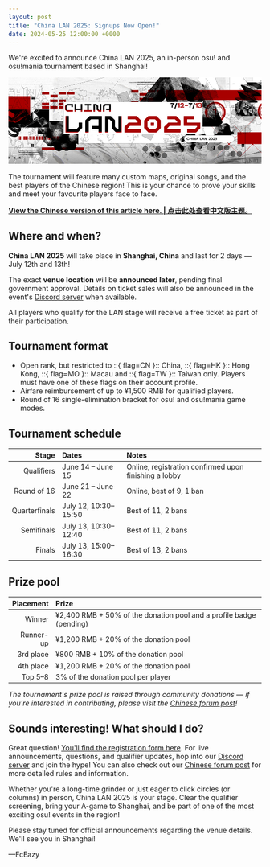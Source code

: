 ```yaml
---
layout: post
title: "China LAN 2025: Signups Now Open!"
date: 2024-05-25 12:00:00 +0000
---
```


We're excited to announce China LAN 2025, an in-person osu! and osu!mania tournament based in Shanghai!

![](/wiki/shared/news/2025-05-25-china-lan-2025/banner.jpg)

The tournament will feature many custom maps, original songs, and the best players of the Chinese region! This is your chance to prove your skills and meet your favourite players face to face.

**[View the Chinese version of this article here. | 点击此处查看中文版主题。](https://osu.ppy.sh/community/forums/topics/2080306)**

## Where and when?

**China LAN 2025** will take place in **Shanghai, China** and last for 2 days — July 12th and 13th!

The exact **venue location** will be **announced later**, pending final government approval. Details on ticket sales will also be announced in the event's [Discord server](https://discord.com/invite/dpa5Qr4tu8) when available.

All players who qualify for the LAN stage will receive a free ticket as part of their participation.

## Tournament format

-  Open rank, but restricted to ::{ flag=CN }:: China, ::{ flag=HK }:: Hong Kong, ::{ flag=MO }:: Macau and ::{ flag=TW }:: Taiwan only. Players must have one of these flags on their account profile.
-  Airfare reimbursement of up to ¥1,500 RMB for qualified players.
-  Round of 16 single-elimination bracket for osu! and osu!mania game modes.

## Tournament schedule

| Stage | Dates | Notes |
| --: | :-- | :-- |
| Qualifiers | June 14 – June 15 | Online, registration confirmed upon finishing a lobby |
| Round of 16 | June 21 – June 22 | Online, best of 9, 1 ban |
| Quarterfinals | July 12, 10:30–15:50 | Best of 11, 2 bans |
| Semifinals | July 13, 10:30–12:40 | Best of 11, 2 bans |
| Finals | July 13, 15:00–16:30 | Best of 13, 2 bans |

## Prize pool

| Placement | Prize |
| --: | :-- |
| Winner | ¥2,400 RMB + 50% of the donation pool and a profile badge (pending) |
| Runner-up | ¥1,200 RMB + 20% of the donation pool |
| 3rd place | ¥800 RMB + 10% of the donation pool |
| 4th place | ¥1,200 RMB + 20% of the donation pool |
| Top 5–8 | 3% of the donation pool per player |

*The tournament's prize pool is raised through community donations — if you're interested in contributing, please visit the [Chinese forum post](https://osu.ppy.sh/community/forums/topics/2080306)!*

## Sounds interesting! What should I do?

Great question! [You'll find the registration form here](https://docs.google.com/forms/d/e/1FAIpQLSeqzFa2eRvQM_ofP0dRv_DlVNjJXjLzk8C3aH5Wqp0_PuOGaA/viewform). For live announcements, questions, and qualifier updates, hop into our [Discord server](https://discord.com/invite/dpa5Qr4tu8) and join the hype! You can also check out our [Chinese forum post](https://osu.ppy.sh/community/forums/topics/2080306) for more detailed rules and information.

Whether you're a long-time grinder or just eager to click circles (or columns) in person, China LAN 2025 is your stage. Clear the qualifier screening, bring your A-game to Shanghai, and be part of one of the most exciting osu! events in the region!

Please stay tuned for official announcements regarding the venue details. We'll see you in Shanghai!

—FcEazy
